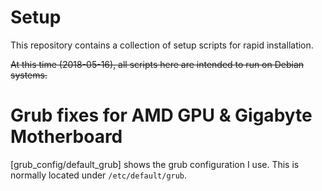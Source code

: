 # Setup

This repository contains a collection of setup scripts for rapid installation.

~~At this time (2018-05-16), all scripts here are intended to run on Debian systems.~~

# Grub fixes for AMD GPU & Gigabyte Motherboard

[grub_config/default_grub] shows the grub configuration I use. This is normally located
under `/etc/default/grub`.
